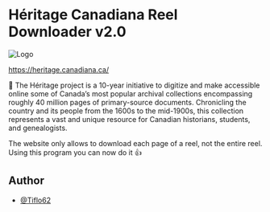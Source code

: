 # Héritage Canadiana Reel Downloader v2.0

![Logo](https://heritage.canadiana.ca/static/images/heritage-color.svg)

https://heritage.canadiana.ca/

:mag_right:
The Héritage project is a 10-year initiative to digitize and make accessible online some of Canada’s most popular archival collections encompassing roughly 40 million pages of primary-source documents. Chronicling the country and its people from the 1600s to the mid-1900s, this collection represents a vast and unique resource for Canadian historians, students, and genealogists.

The website only allows to download each page of a reel, not the entire reel.
Using this program you can now do it :thumbsup:



## Author

- [@Tiflo62](https://github.com/Tiflo62)

